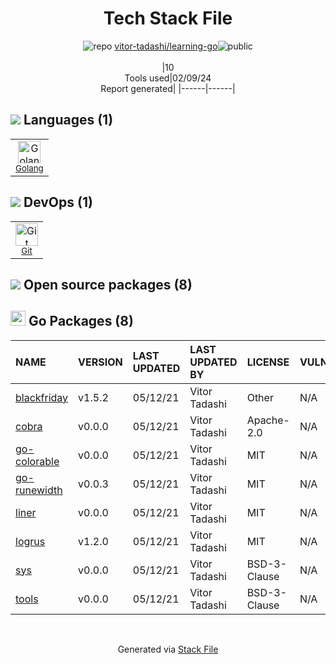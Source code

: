 <!--
&lt;--- Readme.md Snippet without images Start ---&gt;
## Tech Stack
vitor-tadashi/learning-go is built on the following main stack:

- [Golang](http://golang.org/) – Languages

Full tech stack [here](/techstack.md)

&lt;--- Readme.md Snippet without images End ---&gt;

&lt;--- Readme.md Snippet with images Start ---&gt;
## Tech Stack
vitor-tadashi/learning-go is built on the following main stack:

- <img width='25' height='25' src='https://img.stackshare.io/service/1005/O6AczwfV_400x400.png' alt='Golang'/> [Golang](http://golang.org/) – Languages

Full tech stack [here](/techstack.md)

&lt;--- Readme.md Snippet with images End ---&gt;
-->
<div align="center">

# Tech Stack File
![](https://img.stackshare.io/repo.svg "repo") [vitor-tadashi/learning-go](https://github.com/vitor-tadashi/learning-go)![](https://img.stackshare.io/public_badge.svg "public")
<br/><br/>
|10<br/>Tools used|02/09/24 <br/>Report generated|
|------|------|
</div>

## <img src='https://img.stackshare.io/languages.svg'/> Languages (1)
<table><tr>
  <td align='center'>
  <img width='36' height='36' src='https://img.stackshare.io/service/1005/O6AczwfV_400x400.png' alt='Golang'>
  <br>
  <sub><a href="http://golang.org/">Golang</a></sub>
  <br>
  <sub></sub>
</td>

</tr>
</table>

## <img src='https://img.stackshare.io/devops.svg'/> DevOps (1)
<table><tr>
  <td align='center'>
  <img width='36' height='36' src='https://img.stackshare.io/service/1046/git.png' alt='Git'>
  <br>
  <sub><a href="http://git-scm.com/">Git</a></sub>
  <br>
  <sub></sub>
</td>

</tr>
</table>


## <img src='https://img.stackshare.io/group.svg' /> Open source packages (8)</h2>

## <img width='24' height='24' src='https://img.stackshare.io/service/21112/default_1346bbda8fe03e4dce5601323a3ca47a10c1ae36.png'/> Go Packages (8)

|NAME|VERSION|LAST UPDATED|LAST UPDATED BY|LICENSE|VULNERABILITIES|
|:------|:------|:------|:------|:------|:------|
|[blackfriday](https://pkg.go.dev/github.com/russross/blackfriday)|v1.5.2|05/12/21|Vitor Tadashi |Other|N/A|
|[cobra](https://pkg.go.dev/github.com/spf13/cobra)|v0.0.0|05/12/21|Vitor Tadashi |Apache-2.0|N/A|
|[go-colorable](https://pkg.go.dev/github.com/mattn/go-colorable)|v0.0.0|05/12/21|Vitor Tadashi |MIT|N/A|
|[go-runewidth](https://pkg.go.dev/github.com/mattn/go-runewidth)|v0.0.3|05/12/21|Vitor Tadashi |MIT|N/A|
|[liner](https://pkg.go.dev/github.com/peterh/liner)|v0.0.0|05/12/21|Vitor Tadashi |MIT|N/A|
|[logrus](https://pkg.go.dev/github.com/sirupsen/logrus)|v1.2.0|05/12/21|Vitor Tadashi |MIT|N/A|
|[sys](https://pkg.go.dev/golang.org/x/sys)|v0.0.0|05/12/21|Vitor Tadashi |BSD-3-Clause|N/A|
|[tools](https://pkg.go.dev/golang.org/x/tools)|v0.0.0|05/12/21|Vitor Tadashi |BSD-3-Clause|N/A|

<br/>
<div align='center'>

Generated via [Stack File](https://github.com/marketplace/stack-file)
